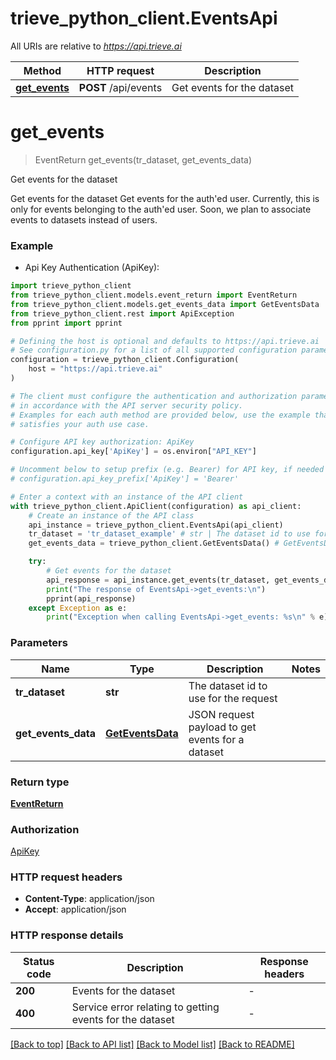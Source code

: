 # trieve_python_client.EventsApi

All URIs are relative to *https://api.trieve.ai*

Method | HTTP request | Description
------------- | ------------- | -------------
[**get_events**](EventsApi.md#get_events) | **POST** /api/events | Get events for the dataset


# **get_events**
> EventReturn get_events(tr_dataset, get_events_data)

Get events for the dataset

Get events for the dataset  Get events for the auth'ed user. Currently, this is only for events belonging to the auth'ed user. Soon, we plan to associate events to datasets instead of users.

### Example

* Api Key Authentication (ApiKey):

```python
import trieve_python_client
from trieve_python_client.models.event_return import EventReturn
from trieve_python_client.models.get_events_data import GetEventsData
from trieve_python_client.rest import ApiException
from pprint import pprint

# Defining the host is optional and defaults to https://api.trieve.ai
# See configuration.py for a list of all supported configuration parameters.
configuration = trieve_python_client.Configuration(
    host = "https://api.trieve.ai"
)

# The client must configure the authentication and authorization parameters
# in accordance with the API server security policy.
# Examples for each auth method are provided below, use the example that
# satisfies your auth use case.

# Configure API key authorization: ApiKey
configuration.api_key['ApiKey'] = os.environ["API_KEY"]

# Uncomment below to setup prefix (e.g. Bearer) for API key, if needed
# configuration.api_key_prefix['ApiKey'] = 'Bearer'

# Enter a context with an instance of the API client
with trieve_python_client.ApiClient(configuration) as api_client:
    # Create an instance of the API class
    api_instance = trieve_python_client.EventsApi(api_client)
    tr_dataset = 'tr_dataset_example' # str | The dataset id to use for the request
    get_events_data = trieve_python_client.GetEventsData() # GetEventsData | JSON request payload to get events for a dataset

    try:
        # Get events for the dataset
        api_response = api_instance.get_events(tr_dataset, get_events_data)
        print("The response of EventsApi->get_events:\n")
        pprint(api_response)
    except Exception as e:
        print("Exception when calling EventsApi->get_events: %s\n" % e)
```



### Parameters


Name | Type | Description  | Notes
------------- | ------------- | ------------- | -------------
 **tr_dataset** | **str**| The dataset id to use for the request | 
 **get_events_data** | [**GetEventsData**](GetEventsData.md)| JSON request payload to get events for a dataset | 

### Return type

[**EventReturn**](EventReturn.md)

### Authorization

[ApiKey](../README.md#ApiKey)

### HTTP request headers

 - **Content-Type**: application/json
 - **Accept**: application/json

### HTTP response details

| Status code | Description | Response headers |
|-------------|-------------|------------------|
**200** | Events for the dataset |  -  |
**400** | Service error relating to getting events for the dataset |  -  |

[[Back to top]](#) [[Back to API list]](../README.md#documentation-for-api-endpoints) [[Back to Model list]](../README.md#documentation-for-models) [[Back to README]](../README.md)

